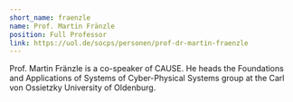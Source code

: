 ```yaml
---
short_name: fraenzle
name: Prof. Martin Fränzle
position: Full Professor
link: https://uol.de/socps/personen/prof-dr-martin-fraenzle
---
```

Prof. Martin Fränzle is a co-speaker of CAUSE.
He heads the Foundations and Applications of Systems of Cyber-Physical Systems group at the Carl von Ossietzky University of Oldenburg.

